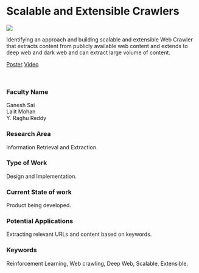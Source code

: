 # Scalable and Extensible Crawlers

![](https://i.imgur.com/aHVzXuI.png)

Identifying an approach and building scalable and extensible Web Crawler that extracts content from publicly available web content and extends to deep web and dark web and can extract large volume of content.

[Poster](02.%20Scalable%20and%20Extensible%20Crawlers.pdf)
[Video](https://youtu.be/fsoiQkbln6g)

<br>


### Faculty Name

Ganesh Sai<br>
Lalit Mohan<br>
Y. Raghu Reddy

### Research Area

Information Retrieval and Extraction.


### Type of Work

Design and Implementation.


### Current State of work

Product being developed.


### Potential Applications

Extracting relevant URLs and content based on keywords.


### Keywords

Reinforcement Learning, Web crawling, Deep Web, Scalable, Extensible.
